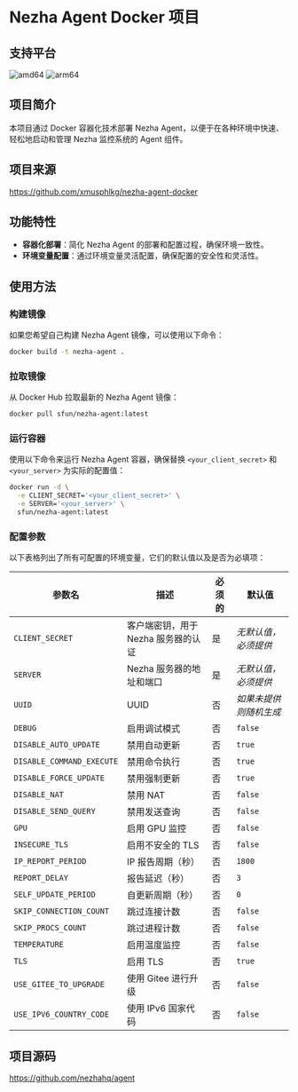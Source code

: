 # Nezha Agent Docker 项目

## 支持平台
![amd64](https://img.shields.io/badge/amd64-blue) ![arm64](https://img.shields.io/badge/arm64-blue)

## 项目简介
本项目通过 Docker 容器化技术部署 Nezha Agent，以便于在各种环境中快速、轻松地启动和管理 Nezha 监控系统的 Agent 组件。

## 项目来源
https://github.com/xmusphlkg/nezha-agent-docker

## 功能特性
- **容器化部署**：简化 Nezha Agent 的部署和配置过程，确保环境一致性。
- **环境变量配置**：通过环境变量灵活配置，确保配置的安全性和灵活性。

## 使用方法

### 构建镜像

如果您希望自己构建 Nezha Agent 镜像，可以使用以下命令：

```bash
docker build -t nezha-agent .
```

### 拉取镜像
从 Docker Hub 拉取最新的 Nezha Agent 镜像：

```bash
docker pull sfun/nezha-agent:latest
```

### 运行容器
使用以下命令来运行 Nezha Agent 容器，确保替换 `<your_client_secret>` 和 `<your_server>` 为实际的配置值：

```bash
docker run -d \
  -e CLIENT_SECRET='<your_client_secret>' \
  -e SERVER='<your_server>' \
  sfun/nezha-agent:latest
```

### 配置参数

以下表格列出了所有可配置的环境变量，它们的默认值以及是否为必填项：


| 参数名                      | 描述                           | 必须的 | 默认值            |
|---------------------------|--------------------------------|-------|-------------------|
| `CLIENT_SECRET`           | 客户端密钥，用于 Nezha 服务器的认证 | 是    | *无默认值，必须提供* |
| `SERVER`                  | Nezha 服务器的地址和端口           | 是    | *无默认值，必须提供* |
| `UUID`                    | UUID                              | 否    | *如果未提供则随机生成*|
| `DEBUG`                   | 启用调试模式                       | 否    | `false`           |
| `DISABLE_AUTO_UPDATE`     | 禁用自动更新                       | 否   | `true`           |
| `DISABLE_COMMAND_EXECUTE` | 禁用命令执行                       | 否    | `true`           |
| `DISABLE_FORCE_UPDATE`    | 禁用强制更新                       | 否    | `true`        |
| `DISABLE_NAT`             | 禁用 NAT                          | 否    | `false`           |
| `DISABLE_SEND_QUERY`      | 禁用发送查询                       | 否    | `false`           |
| `GPU`                     | 启用 GPU 监控                      | 否    | `false`           |
| `INSECURE_TLS`            | 启用不安全的 TLS                   | 否    | `false`           |
| `IP_REPORT_PERIOD`        | IP 报告周期（秒）                  | 否    | `1800`            |
| `REPORT_DELAY`            | 报告延迟（秒）                     | 否    | `3`               |
| `SELF_UPDATE_PERIOD`      | 自更新周期（秒）                   | 否    | `0`               |
| `SKIP_CONNECTION_COUNT`   | 跳过连接计数                       | 否    | `false`           |
| `SKIP_PROCS_COUNT`        | 跳过进程计数                       | 否    | `false`           |
| `TEMPERATURE`             | 启用温度监控                       | 否    | `false`           |
| `TLS`                     | 启用 TLS                           | 否    | `true`           |
| `USE_GITEE_TO_UPGRADE`    | 使用 Gitee 进行升级                | 否    | `false`           |
| `USE_IPV6_COUNTRY_CODE`   | 使用 IPv6 国家代码                 | 否    | `false`           |


## 项目源码

https://github.com/nezhahq/agent
